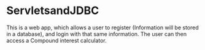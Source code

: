 # ServletsandJDBC
This is a web app, which allows a user to register (Information will be stored in a database), and login with that same information. The user can then access a Compound interest calculator.
